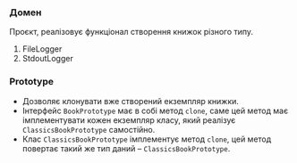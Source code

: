 ### Домен

Проєкт, реалізовує функціонал створення книжок різного типу.
1. FileLogger
2. StdoutLogger


### Prototype

- Дозволяє клонувати вже створений екземпляр книжки.
- Інтерфейс `BookPrototype` має в собі метод `clone`, саме цей метод має імплементувати кожен екземпляр класу, який реалізує `ClassicsBookPrototype` самостійно.
- Клас `ClassicsBookPrototype` імплементує метод `clone`, цей метод повертає такий же тип даний – `ClassicsBookPrototype`.
